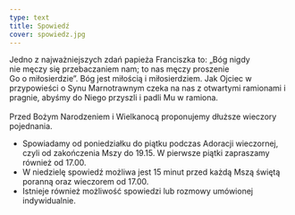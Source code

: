 ```yaml
---
type: text
title: Spowiedź
cover: spowiedz.jpg
---
```


Jedno z najważniejszych zdań papieża Franciszka to: „Bóg nigdy nie męczy się przebaczaniem nam; to nas męczy proszenie Go o miłosierdzie”. Bóg jest miłością i miłosierdziem. Jak Ojciec w przypowieści o Synu Marnotrawnym czeka na nas z otwartymi ramionami i pragnie, abyśmy do Niego przyszli i padli Mu w ramiona.  
\
Przed Bożym Narodzeniem i Wielkanocą proponujemy dłuższe wieczory pojednania.

- Spowiadamy od poniedziałku do piątku podczas Adoracji wieczornej, czyli od zakończenia Mszy do 19.15. W pierwsze piątki zapraszamy również od 17.00.
- W niedzielę spowiedź możliwa jest 15 minut przed każdą Mszą świętą poranną oraz wieczorem od 17.00.
- Istnieje również możliwość spowiedzi lub rozmowy umówionej indywidualnie.
